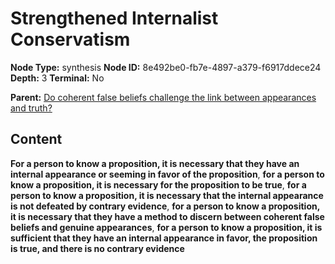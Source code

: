 # Strengthened Internalist Conservatism

**Node Type:** synthesis
**Node ID:** 8e492be0-fb7e-4897-a379-f6917ddece24
**Depth:** 3
**Terminal:** No

**Parent:** [Do coherent false beliefs challenge the link between appearances and truth?](do-coherent-false-beliefs-challenge-the-link-between-appearances-and-truth.md)

## Content

**For a person to know a proposition, it is necessary that they have an internal appearance or seeming in favor of the proposition**, **for a person to know a proposition, it is necessary for the proposition to be true**, **for a person to know a proposition, it is necessary that the internal appearance is not defeated by contrary evidence**, **for a person to know a proposition, it is necessary that they have a method to discern between coherent false beliefs and genuine appearances**, **for a person to know a proposition, it is sufficient that they have an internal appearance in favor, the proposition is true, and there is no contrary evidence**
